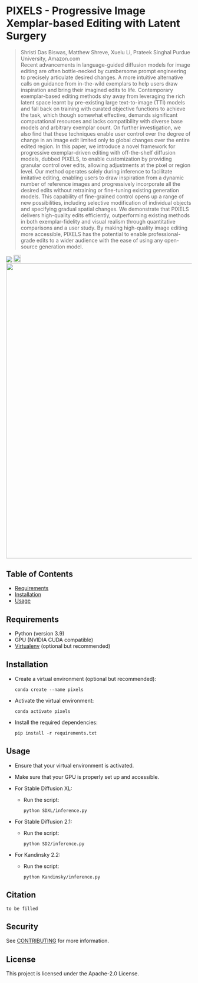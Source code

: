 # PIXELS - Progressive Image Xemplar-based Editing with Latent Surgery
>  Shristi Das Biswas, Matthew Shreve, Xuelu Li, Prateek Singhal 
> Purdue University, Amazon.com  
> Recent advancements in language-guided diffusion models for image editing are often bottle-necked by cumbersome prompt engineering to precisely articulate desired changes. A more intuitive alternative calls on guidance from in-the-wild exemplars to help users draw inspiration and bring their imagined edits to life. Contemporary exemplar-based editing methods shy away from leveraging the rich latent space learnt by pre-existing large text-to-image (TTI) models and fall back on training with curated objective functions to achieve the task, which though somewhat effective, demands significant computational resources and lacks compatibility with diverse base models and arbitrary exemplar count. On further investigation, we also find that these techniques enable user control over the degree of change in an image edit limited only to global changes over the entire edited region. In this paper, we introduce a novel framework for progressive exemplar-driven editing with off-the-shelf diffusion models, dubbed PIXELS, to enable customization by providing granular control over edits, allowing adjustments at the pixel or region level. Our method operates solely during inference to facilitate imitative editing, enabling users to draw inspiration from a dynamic number of reference images and progressively incorporate all the desired edits without retraining or fine-tuning existing generation models. This capability of fine-grained control opens up a range of new possibilities, including selective modification of individual objects and specifying gradual spatial changes. We demonstrate that PIXELS delivers high-quality edits efficiently, outperforming existing methods in both exemplar-fidelity and visual realism through quantitative comparisons and a user study. By making high-quality image editing more accessible, PIXELS has the potential to enable professional-grade edits to a wider audience with the ease of using any open-source generation model.


<a href="to-be-filled"><img src="https://img.shields.io/badge/arXiv-2306.00950-b31b1b?style=flat&logo=arxiv&logoColor=red"/></a>
<a href="to-be-filled"><img src="https://img.shields.io/static/v1?label=Project&message=Website&color=red" height=20.5></a>
<br/>
<img src="assets/teaser.png" width="800px"/>  

## Table of Contents

- [Requirements](#requirements)
- [Installation](#installation)
- [Usage](#usage)


## Requirements

- Python (version 3.9)
- GPU (NVIDIA CUDA compatible)
- [Virtualenv](https://virtualenv.pypa.io/) (optional but recommended)

## Installation

- Create a virtual environment (optional but recommended):

    ```conda create --name pixels```

- Activate the virtual environment:

    ```conda activate pixels```

- Install the required dependencies:

    ```pip install -r requirements.txt```

## Usage
- Ensure that your virtual environment is activated.
- Make sure that your GPU is properly set up and accessible.

- For Stable Diffusion XL:
  - Run the script:

    ```python SDXL/inference.py```


- For Stable Diffusion 2.1:
  - Run the script:

    ```python SD2/inference.py```


- For Kandinsky 2.2:
  - Run the script:

    ```python Kandinsky/inference.py```

    
## Citation
```
to be filled
```

## Security

See [CONTRIBUTING](CONTRIBUTING.md#security-issue-notifications) for more information.

## License

This project is licensed under the Apache-2.0 License.
